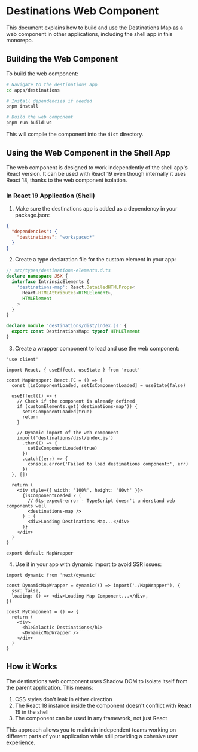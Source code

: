 # Destinations Web Component

This document explains how to build and use the Destinations Map as a web component in other applications, including the shell app in this monorepo.

## Building the Web Component

To build the web component:

```bash
# Navigate to the destinations app
cd apps/destinations

# Install dependencies if needed
pnpm install

# Build the web component
pnpm run build:wc
```

This will compile the component into the `dist` directory.

## Using the Web Component in the Shell App

The web component is designed to work independently of the shell app's React version. It can be used with React 19 even though internally it uses React 18, thanks to the web component isolation.

### In React 19 Application (Shell)

1. Make sure the destinations app is added as a dependency in your package.json:

```json
{
  "dependencies": {
    "destinations": "workspace:*"
  }
}
```

2. Create a type declaration file for the custom element in your app:

```typescript
// src/types/destinations-elements.d.ts
declare namespace JSX {
  interface IntrinsicElements {
    'destinations-map': React.DetailedHTMLProps<
      React.HTMLAttributes<HTMLElement>,
      HTMLElement
    >
  }
}

declare module 'destinations/dist/index.js' {
  export const DestinationsMap: typeof HTMLElement
}
```

3. Create a wrapper component to load and use the web component:

```tsx
'use client'

import React, { useEffect, useState } from 'react'

const MapWrapper: React.FC = () => {
  const [isComponentLoaded, setIsComponentLoaded] = useState(false)

  useEffect(() => {
    // Check if the component is already defined
    if (customElements.get('destinations-map')) {
      setIsComponentLoaded(true)
      return
    }

    // Dynamic import of the web component
    import('destinations/dist/index.js')
      .then(() => {
        setIsComponentLoaded(true)
      })
      .catch((err) => {
        console.error('Failed to load destinations component:', err)
      })
  }, [])

  return (
    <div style={{ width: '100%', height: '80vh' }}>
      {isComponentLoaded ? (
        // @ts-expect-error - TypeScript doesn't understand web components well
        <destinations-map />
      ) : (
        <div>Loading Destinations Map...</div>
      )}
    </div>
  )
}

export default MapWrapper
```

4. Use it in your app with dynamic import to avoid SSR issues:

```tsx
import dynamic from 'next/dynamic'

const DynamicMapWrapper = dynamic(() => import('./MapWrapper'), {
  ssr: false,
  loading: () => <div>Loading Map Component...</div>,
})

const MyComponent = () => {
  return (
    <div>
      <h1>Galactic Destinations</h1>
      <DynamicMapWrapper />
    </div>
  )
}
```

## How it Works

The destinations web component uses Shadow DOM to isolate itself from the parent application. This means:

1. CSS styles don't leak in either direction
2. The React 18 instance inside the component doesn't conflict with React 19 in the shell
3. The component can be used in any framework, not just React

This approach allows you to maintain independent teams working on different parts of your application while still providing a cohesive user experience.
